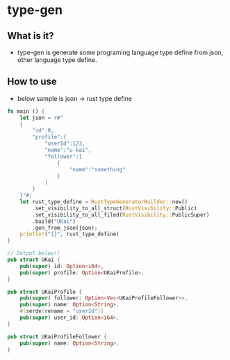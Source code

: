 # type-gen

## What is it?

- type-gen is generate some programing language type define from json, other language type define.

## How to use

- below sample is json -> rust type define

```rust
fn main () {
    let json = r#"
    {
        "id":0,
        "profile":{
            "userId":123,
            "name":"u-kai",
            "follower":[
                {
                    "name":"something"
                }
            ]
        }
    }"#;
    let rust_type_define = RustTypeGeneratorBuilder::new()
        .set_visibility_to_all_struct(RustVisibility::Public)
        .set_visibility_to_all_filed(RustVisibility::PublicSuper)
        .build("UKai")
        .gen_from_json(json);
    println!("{}", rust_type_define)
}

// Output below!!
pub struct UKai {
    pub(super) id: Option<i64>,
    pub(super) profile: Option<UKaiProfile>,
}

pub struct UKaiProfile {
    pub(super) follower: Option<Vec<UKaiProfileFollower>>,
    pub(super) name: Option<String>,
    #[serde(rename = "userId")]
    pub(super) user_id: Option<i64>,
}

pub struct UKaiProfileFollower {
    pub(super) name: Option<String>,
}

```
